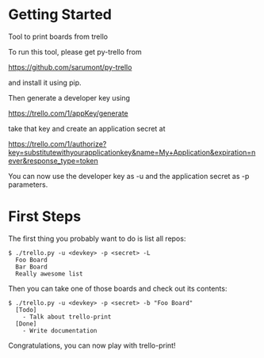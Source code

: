Getting Started
===============

Tool to print boards from trello

To run this tool, please get py-trello from

  https://github.com/sarumont/py-trello

and install it using pip.

Then generate a developer key using

  https://trello.com/1/appKey/generate

take that key and create an application secret at

  https://trello.com/1/authorize?key=substitutewithyourapplicationkey&name=My+Application&expiration=never&response_type=token

You can now use the developer key as -u and the application secret as -p parameters.

First Steps
===========

The first thing you probably want to do is list all repos:

	$ ./trello.py -u <devkey> -p <secret> -L
	  Foo Board
	  Bar Board
	  Really awesome list

Then you can take one of those boards and check out its contents:

	$ ./trello.py -u <devkey> -p <secret> -b "Foo Board"
	  [Todo]
	    - Talk about trello-print
	  [Done]
	    - Write documentation

Congratulations, you can now play with trello-print!
